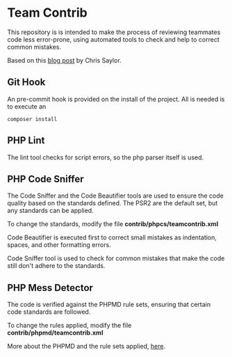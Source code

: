# Team Contrib

This repository is is intended to make the process of reviewing teammates code less error-prone, 
using automated tools to check and help to correct common mistakes.

Based on this [blog post](http://tech.zumba.com/2014/04/14/control-code-quality/) by Chris Saylor.

## Git Hook
An pre-commit hook is provided on the install of the project.
All is needed is to execute an

    composer install

## PHP Lint
The lint tool checks for script errors, so the php parser itself is used.

## PHP Code Sniffer
The Code Sniffer and the Code Beautifier tools are used to ensure the code quality based on the standards defined.
The PSR2 are the default set, but any standards can be applied.

To change the standards, modify the file **contrib/phpcs/teamcontrib.xml**

Code Beautifier is executed first to correct small mistakes as indentation, spaces, and other formatting errors.

Code Sniffer tool is used to check for common mistakes that make the code still don't adhere to the standards.

## PHP Mess Detector
The code is verified against the PHPMD rule sets, ensuring that certain code standards are followed.

To change the rules applied, modify the file **contrib/phpmd/teamcontrib.xml**

More about the PHPMD and the rule sets applied, [here](http://phpmd.org/).
